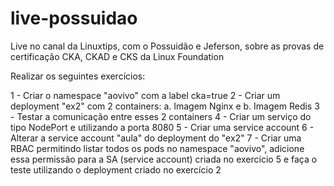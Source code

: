 # live-possuidao
Live no canal da Linuxtips, com o Possuidão e Jeferson, sobre as provas de certificação CKA, CKAD e CKS da Linux Foundation

Realizar os seguintes exercícios: 

1 - Criar o namespace "aovivo" com a label cka=true
2 - Criar um deployment "ex2" com 2 containers: a. Imagem Nginx e b. Imagem Redis
3 - Testar a comunicação entre esses 2 containers
4 - Criar um serviço do tipo NodePort e utilizando a porta 8080
5 - Criar uma service account
6 - Alterar a service account "aula" do deployment do "ex2"
7 - Criar uma RBAC permitindo listar todos os pods no namespace "aovivo", 
adicione essa permissão para a SA (service account) criada no exercício 5 
e faça o teste utilizando o deployment criado no exercício 2

